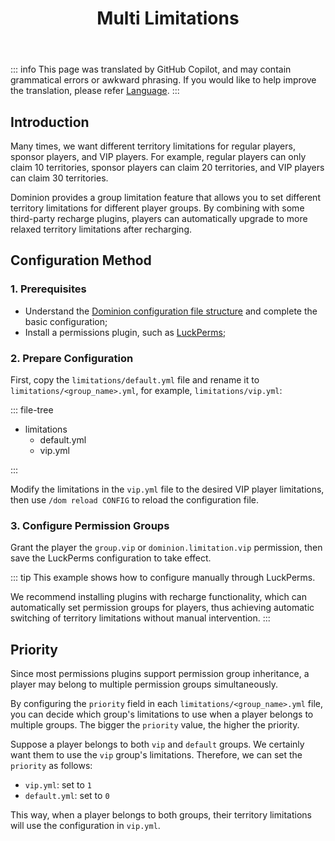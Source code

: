 ﻿---
title: Multi Limitations
createTime: 2025/02/24 16:02:30
permalink: /en/doc/owner/other/multi-limitations/
---

::: info
This page was translated by GitHub Copilot, and may contain grammatical errors or awkward phrasing.
If you would like to help improve the translation, please refer [Language](/en/doc/owner/config-ref/languages/).
:::

## Introduction

Many times, we want different territory limitations for regular players, sponsor players, and VIP players. For example,
regular players can only claim 10 territories, sponsor players can claim 20 territories, and VIP players can claim 30
territories.

Dominion provides a group limitation feature that allows you to set different territory limitations for different player
groups.
By combining with some third-party recharge plugins, players can automatically upgrade to more relaxed territory
limitations after recharging.

## Configuration Method

### 1. Prerequisites

- Understand the [Dominion configuration file structure](/en/doc/owner/config-ref/overview/) and complete the
  basic configuration;
- Install a permissions plugin, such as [LuckPerms](https://luckperms.net/);

### 2. Prepare Configuration

First, copy the `limitations/default.yml` file and rename it to `limitations/<group_name>.yml`, for example,
`limitations/vip.yml`:

::: file-tree

- limitations
    - default.yml
    - vip.yml

:::

Modify the limitations in the `vip.yml` file to the desired VIP player limitations, then use `/dom reload CONFIG` to
reload the configuration file.

### 3. Configure Permission Groups

Grant the player the `group.vip` or `dominion.limitation.vip` permission, then save the LuckPerms configuration to take effect.

::: tip
This example shows how to configure manually through LuckPerms.

We recommend installing plugins with recharge functionality, which can automatically set permission groups for players,
thus achieving automatic switching of territory limitations without manual intervention.
:::

## Priority

Since most permissions plugins support permission group inheritance, a player may belong to multiple permission groups
simultaneously.

By configuring the `priority` field in each `limitations/<group_name>.yml` file, you can decide which group's
limitations to use when a player belongs to multiple groups.
The bigger the `priority` value, the higher the priority.

Suppose a player belongs to both `vip` and `default` groups. We certainly want them to use the `vip` group's
limitations.
Therefore, we can set the `priority` as follows:

- `vip.yml`: set to `1`
- `default.yml`: set to `0`

This way, when a player belongs to both groups, their territory limitations will use the configuration in `vip.yml`.

